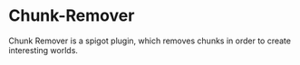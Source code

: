 # Chunk-Remover

Chunk Remover is a spigot plugin, which removes chunks in order to create interesting worlds.
